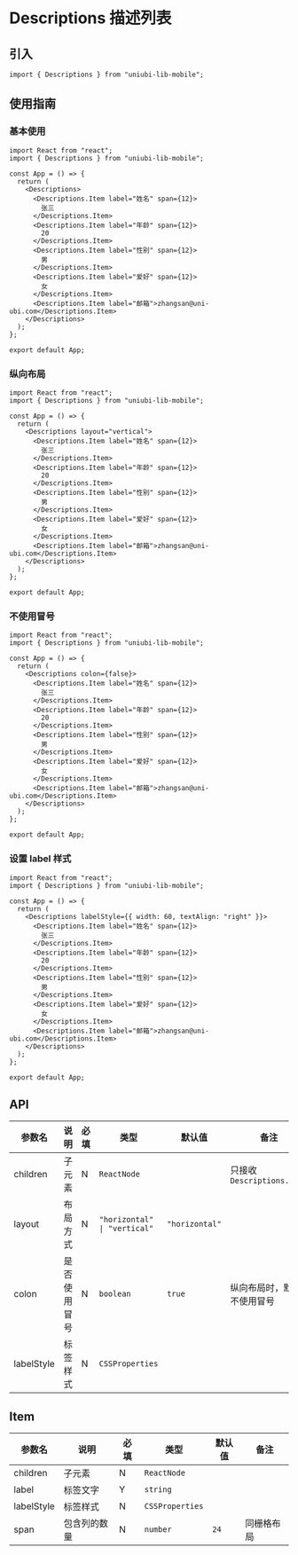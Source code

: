 # Descriptions 描述列表

## 引入

```tsx
import { Descriptions } from "uniubi-lib-mobile";
```

## 使用指南

### 基本使用

```tsx
import React from "react";
import { Descriptions } from "uniubi-lib-mobile";

const App = () => {
  return (
    <Descriptions>
      <Descriptions.Item label="姓名" span={12}>
        张三
      </Descriptions.Item>
      <Descriptions.Item label="年龄" span={12}>
        20
      </Descriptions.Item>
      <Descriptions.Item label="性别" span={12}>
        男
      </Descriptions.Item>
      <Descriptions.Item label="爱好" span={12}>
        女
      </Descriptions.Item>
      <Descriptions.Item label="邮箱">zhangsan@uni-ubi.com</Descriptions.Item>
    </Descriptions>
  );
};

export default App;
```

### 纵向布局

```tsx
import React from "react";
import { Descriptions } from "uniubi-lib-mobile";

const App = () => {
  return (
    <Descriptions layout="vertical">
      <Descriptions.Item label="姓名" span={12}>
        张三
      </Descriptions.Item>
      <Descriptions.Item label="年龄" span={12}>
        20
      </Descriptions.Item>
      <Descriptions.Item label="性别" span={12}>
        男
      </Descriptions.Item>
      <Descriptions.Item label="爱好" span={12}>
        女
      </Descriptions.Item>
      <Descriptions.Item label="邮箱">zhangsan@uni-ubi.com</Descriptions.Item>
    </Descriptions>
  );
};

export default App;
```

### 不使用冒号

```tsx
import React from "react";
import { Descriptions } from "uniubi-lib-mobile";

const App = () => {
  return (
    <Descriptions colon={false}>
      <Descriptions.Item label="姓名" span={12}>
        张三
      </Descriptions.Item>
      <Descriptions.Item label="年龄" span={12}>
        20
      </Descriptions.Item>
      <Descriptions.Item label="性别" span={12}>
        男
      </Descriptions.Item>
      <Descriptions.Item label="爱好" span={12}>
        女
      </Descriptions.Item>
      <Descriptions.Item label="邮箱">zhangsan@uni-ubi.com</Descriptions.Item>
    </Descriptions>
  );
};

export default App;
```

### 设置 label 样式

```tsx
import React from "react";
import { Descriptions } from "uniubi-lib-mobile";

const App = () => {
  return (
    <Descriptions labelStyle={{ width: 60, textAlign: "right" }}>
      <Descriptions.Item label="姓名" span={12}>
        张三
      </Descriptions.Item>
      <Descriptions.Item label="年龄" span={12}>
        20
      </Descriptions.Item>
      <Descriptions.Item label="性别" span={12}>
        男
      </Descriptions.Item>
      <Descriptions.Item label="爱好" span={12}>
        女
      </Descriptions.Item>
      <Descriptions.Item label="邮箱">zhangsan@uni-ubi.com</Descriptions.Item>
    </Descriptions>
  );
};

export default App;
```

## API

| 参数名     | 说明         | 必填 | 类型                         | 默认值         | 备注                       |
| ---------- | ------------ | ---- | ---------------------------- | -------------- | -------------------------- |
| children   | 子元素       | N    | `ReactNode`                  |                | 只接收 `Descriptions.Item` |
| layout     | 布局方式     | N    | `"horizontal" \| "vertical"` | `"horizontal"` |                            |
| colon      | 是否使用冒号 | N    | `boolean`                    | `true`         | 纵向布局时，默认不使用冒号 |
| labelStyle | 标签样式     | N    | `CSSProperties`              |                |                            |

## Item

| 参数名     | 说明         | 必填 | 类型            | 默认值 | 备注       |
| ---------- | ------------ | ---- | --------------- | ------ | ---------- |
| children   | 子元素       | N    | `ReactNode`     |        |            |
| label      | 标签文字     | Y    | `string`        |        |            |
| labelStyle | 标签样式     | N    | `CSSProperties` |        |            |
| span       | 包含列的数量 | N    | `number`        | `24`   | 同栅格布局 |
